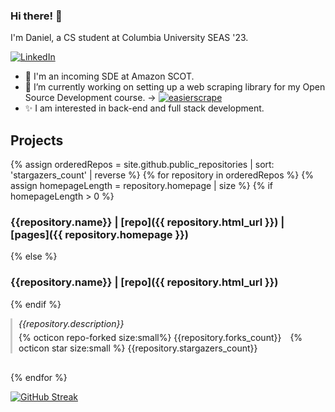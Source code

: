 ### Hi there! 👋

I'm Daniel, a CS student at Columbia University SEAS '23.

[![LinkedIn](https://img.shields.io/badge/LinkedIn-0077B5?&logo=linkedin&logoColor=white)](https://www.linkedin.com/in/daniel-greco-8345b3133)


- 🔭 I'm an incoming SDE at Amazon SCOT.
- 🌱 I’m currently working on setting up a web scraping library for my Open Source Development course. &rarr; [![easierscrape](https://img.shields.io/badge/repo-easierscrape-blue)](https://github.com/dag2226/easierscrape)
- ✨ I am interested in back-end and full stack development.
 
 ## Projects

{% assign orderedRepos = site.github.public_repositories | sort: 'stargazers_count' | reverse %}
{% for repository in orderedRepos %}
{% assign homepageLength = repository.homepage | size %}
{% if homepageLength > 0 %}
### {{repository.name}} | [repo]({{ repository.html_url }}) | [pages]({{ repository.homepage }}) 
{% else %}
### {{repository.name}} | [repo]({{ repository.html_url }})
{% endif %}
<div style="border-left: 3px solid #CCC; padding-left: 10px; margin-bottom: 30px">
<i>{{repository.description}}</i>
<p style="margin-top: 5px"><span style="margin-right:10px">{% octicon repo-forked size:small%} {{repository.forks_count}}</span> {% octicon star size:small %} {{repository.stargazers_count}} </p>
</div>

{% endfor %}

[![GitHub Streak](https://streak-stats.demolab.com/?user=dag2226)](https://git.io/streak-stats)
